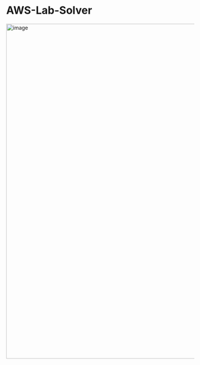 # AWS-Lab-Solver
 
<img width="897" alt="image" src="https://user-images.githubusercontent.com/55935877/206877347-bcbf3018-02ba-4023-8947-876fa525a7f7.png">
